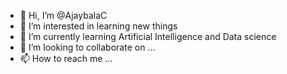 - 👋 Hi, I’m @AjaybalaC
- 👀 I’m interested in learning new things
- 🌱 I’m currently learning Artificial Intelligence and Data science
- 💞️ I’m looking to collaborate on ...
- 📫 How to reach me ...

<!---
AjaybalaC/AjaybalaC is a ✨ special ✨ repository because its `README.md` (this file) appears on your GitHub profile.
You can click the Preview link to take a look at your changes.
--->
